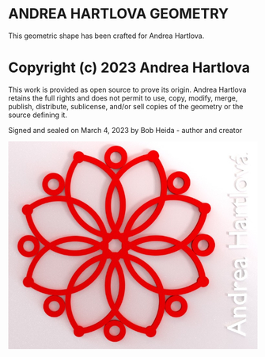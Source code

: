 # ANDREA HARTLOVA GEOMETRY
This geometric shape has been crafted for Andrea Hartlova.


# Copyright (c) 2023 Andrea Hartlova

This work is provided as open source to prove its origin. 
Andrea Hartlova retains the full rights and does not permit to use, copy, 
modify, merge, publish, distribute, sublicense, and/or sell copies of the geometry or the source defining it.

Signed and sealed on March 4, 2023 by Bob Heida - author and creator


![Example render](https://github.com/uvoz/ANDREA_HARTLOVA_GEOMETRY/blob/9d1be88fcb6c2607d4cf1d2577f9c82a5d9892e6/AndreaHartlovaGeometry_SP.jpeg)
